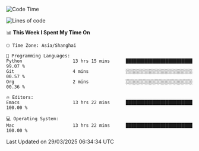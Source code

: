 <!--START_SECTION:waka-->
![Code Time](http://img.shields.io/badge/Code%20Time-2%2C599%20hrs%2038%20mins-blue)

![Lines of code](https://img.shields.io/badge/From%20Hello%20World%20I%27ve%20Written-335.3%20thousand%20lines%20of%20code-blue)

📊 **This Week I Spent My Time On** 

```text
🕑︎ Time Zone: Asia/Shanghai

💬 Programming Languages: 
Python                   13 hrs 15 mins      █████████████████████████   99.07 % 
Git                      4 mins              ░░░░░░░░░░░░░░░░░░░░░░░░░   00.57 % 
Org                      2 mins              ░░░░░░░░░░░░░░░░░░░░░░░░░   00.36 % 

🔥 Editors: 
Emacs                    13 hrs 22 mins      █████████████████████████   100.00 % 

💻 Operating System: 
Mac                      13 hrs 22 mins      █████████████████████████   100.00 % 
```


 Last Updated on 29/03/2025 06:34:34 UTC
<!--END_SECTION:waka-->
